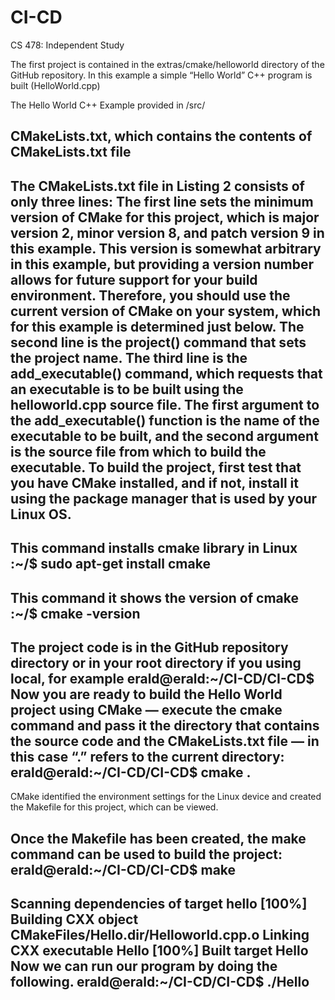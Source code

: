 # CI-CD
CS 478: Independent Study

The first project is contained in the extras/cmake/helloworld directory of the GitHub repository. 
In this example a simple “Hello World” C++ program is built (HelloWorld.cpp)

The Hello World C++ Example
provided in /src/

 CMakeLists.txt, which contains the contents of CMakeLists.txt file 
 -----------------------------
 
 The CMakeLists.txt file in Listing 2 consists of only three lines:
The first line sets the minimum version of CMake for this project, which is major version 2, minor version 8, and patch version 9 in this example. 
This version is somewhat arbitrary in this example, but providing a version number allows for future support for your build environment. 
Therefore, you should use the current version of CMake on your system, which for this example is determined just below.
The second line is the project() command that sets the project name.
The third line is the add_executable() command, which requests that an executable is to be built using the helloworld.cpp source file. 
The first argument to the add_executable() function is the name of the executable to be built, and the second argument is the source file from which to build the executable.
To build the project, first test that you have CMake installed, and if not, install it using the package manager that is used by your  Linux OS. 
-----------------------
This command installs cmake library in Linux
:~/$ sudo apt-get install cmake
-----------------------------------
This command it shows the version of cmake
:~/$ cmake -version
---------------------------------------
The project code is in the GitHub repository directory or in your root directory if you using local, for example
erald@erald:~/CI-CD/CI-CD$
Now you are ready to build the Hello World project using CMake — execute the cmake command and pass it the directory that contains the source code and the CMakeLists.txt file — in this case “.” refers to the current directory:
erald@erald:~/CI-CD/CI-CD$ cmake .
-----------------------------------------
CMake identified the environment settings for the Linux device and created the Makefile for this project, which can be viewed.

Once the Makefile has been created, the make command can be used to build the project:
erald@erald:~/CI-CD/CI-CD$ make
------------------------------
Scanning dependencies of target hello
 [100%] Building CXX object CMakeFiles/Hello.dir/Helloworld.cpp.o
 Linking CXX executable Hello
 [100%] Built target Hello
Now we can run our program by doing the following.
erald@erald:~/CI-CD/CI-CD$ ./Hello
---------------------------------------------



